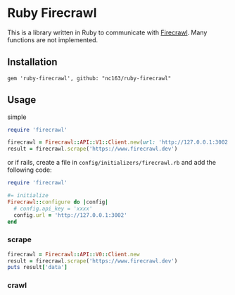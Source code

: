# Ruby Firecrawl

This is a library written in Ruby to communicate with [Firecrawl](https://www.firecrawl.dev).
Many functions are not implemented.


## Installation

```Gemfile
gem 'ruby-firecrawl', github: "nc163/ruby-firecrawl"
```

## Usage

simple
```ruby
require 'firecrawl'

firecrawl = Firecrawl::API::V1::Client.new(url: 'http://127.0.0.1:3002')
result = firecrawl.scrape('https://www.firecrawl.dev')
```

or if rails, create a file in `config/initializers/firecrawl.rb` and add the following code:

```ruby
require 'firecrawl'

#= initialize
Firecrawl::configure do |config|
  # config.api_key = 'xxxx'
  config.url = 'http://127.0.0.1:3002'
end
```

### scrape

```ruby
firecrawl = Firecrawl::API::V0::Client.new
result = firecrawl.scrape('https://www.firecrawl.dev')
puts result['data']
```

### crawl

```ruby

```